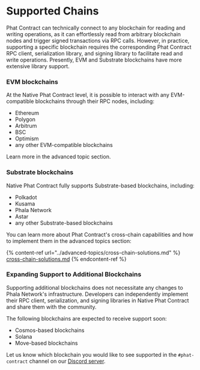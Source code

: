 # Supported Chains

Phat Contract can technically connect to any blockchain for reading and writing operations, as it can effortlessly read from arbitrary blockchain nodes and trigger signed transactions via RPC calls. However, in practice, supporting a specific blockchain requires the corresponding Phat Contract RPC client, serialization library, and signing library to facilitate read and write operations. Presently, EVM and Substrate blockchains have more extensive library support.

### EVM blockchains

At the Native Phat Contract level, it is possible to interact with any EVM-compatible blockchains through their RPC nodes, including:

* Ethereum
* Polygon
* Arbitrum
* BSC
* Optimism
* any other EVM-compatible blockchains

Learn more in the advanced topic section.

### Substrate blockchains

Native Phat Contract fully supports Substrate-based blockchains, including:

* Polkadot
* Kusama
* Phala Network
* Astar
* any other Substrate-based blockchains

You can learn more about Phat Contract's cross-chain capabilities and how to implement them in the advanced topics section:

{% content-ref url="../advanced-topics/cross-chain-solutions.md" %}
[cross-chain-solutions.md](../advanced-topics/cross-chain-solutions.md)
{% endcontent-ref %}

### Expanding Support to Additional Blockchains

Supporting additional blockchains does not necessitate any changes to Phala Network's infrastructure. Developers can independently implement their RPC client, serialization, and signing libraries in Native Phat Contract and share them with the community.

The following blockchains are expected to receive support soon:

* Cosmos-based blockchains
* Solana
* Move-based blockchains

Let us know which blockchain you would like to see supported in the `#phat-contract` channel on our [Discord server](https://discord.gg/phala).
